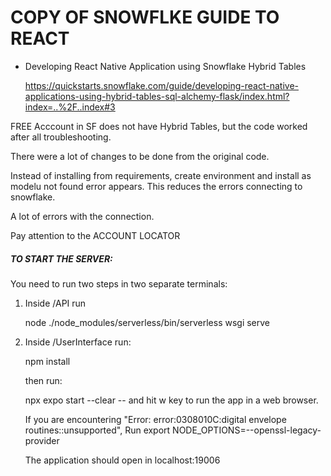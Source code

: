 # COPY OF SNOWFLKE GUIDE TO REACT 

- Developing React Native Application using Snowflake Hybrid Tables

	https://quickstarts.snowflake.com/guide/developing-react-native-applications-using-hybrid-tables-sql-alchemy-flask/index.html?index=..%2F..index#3



FREE Acccount in SF does not have Hybrid Tables, but the code worked after all troubleshooting. 

There were a lot of changes to be done from the original code. 

Instead of installing from requirements, create environment and install as modelu not found error appears. This reduces the errors connecting to snowflake. 

A lot of errors with the connection. 

Pay attention to the ACCOUNT LOCATOR

##### TO START THE SERVER: 

You need to run two steps in two separate terminals: 

1. Inside /API run

	node ./node_modules/serverless/bin/serverless wsgi serve

2. Inside /UserInterface run: 

	npm install

	then run: 
	
	npx expo start --clear -- and hit w key to run the app in a web browser. 
	
	If you are encountering "Error: error:0308010C:digital envelope routines::unsupported", Run export NODE_OPTIONS=--openssl-legacy-provider


	The application should open in localhost:19006


